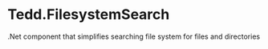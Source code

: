 # Tedd.FilesystemSearch
.Net component that simplifies searching file system for files and directories
